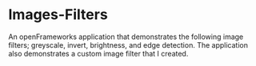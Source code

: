 # Images-Filters

An openFrameworks application that demonstrates the following image filters; greyscale, invert, brightness, and edge detection. The application also demonstrates a custom image filter that I created. 
